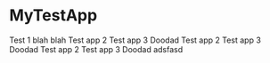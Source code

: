 # MyTestApp

Test 1
blah blah
Test app 2
Test app 3
Doodad
Test app 2
Test app 3
Doodad
Test app 2
Test app 3
Doodad
adsfasd
